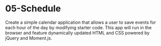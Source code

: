# 05-Schedule
Create a simple calendar application that allows a user to save events for each hour of the day by modifying starter code. This app will run in the browser and feature dynamically updated HTML and CSS powered by jQuery and Moment.js.
